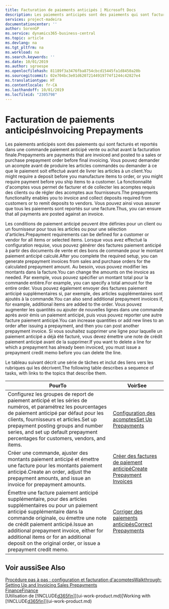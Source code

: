 ```yaml
---
title: Facturation de paiements anticipés | Microsoft Docs
description: Les paiements anticipés sont des paiements qui sont facturés et reportés dans une commande paiement anticipé vente ou achat avant la facturation finale. Vous pouvez demander un acompte avant de produire les articles commandés ou demander à ce que le paiement soit effectué avant de livrer les articles à un client. La fonctionnalité d'acomptes vous permet de facturer et de collecter les acomptes requis des clients ou de régler des acomptes aux fournisseurs. Vous pouvez ainsi vous assurer que tous les paiements sont reportés sur une facture.
services: project-madeira
documentationcenter: ''
author: SorenGP
ms.service: dynamics365-business-central
ms.topic: article
ms.devlang: na
ms.tgt_pltfrm: na
ms.workload: na
ms.search.keywords: ''
ms.date: 10/01/2019
ms.author: sgroespe
ms.openlocfilehash: 81189f3a3476fba8754cbcd15445fa1d8450a20b
ms.sourcegitcommit: 02e704bc3e01d62072144919774f1244c42827e4
ms.translationtype: HT
ms.contentlocale: fr-CA
ms.lasthandoff: 10/01/2019
ms.locfileid: "2305798"
---
```

# <a name="invoicing-prepayments"></a><span data-ttu-id="b764b-106">Facturation de paiements anticipés</span><span class="sxs-lookup"><span data-stu-id="b764b-106">Invoicing Prepayments</span></span>
<span data-ttu-id="b764b-107">Les paiements anticipés sont des paiements qui sont facturés et reportés dans une commande paiement anticipé vente ou achat avant la facturation finale.</span><span class="sxs-lookup"><span data-stu-id="b764b-107">Prepayments are payments that are invoiced and posted to a sales or purchase prepayment order before final invoicing.</span></span> <span data-ttu-id="b764b-108">Vous pouvez demander un acompte avant de produire les articles commandés ou demander à ce que le paiement soit effectué avant de livrer les articles à un client.</span><span class="sxs-lookup"><span data-stu-id="b764b-108">You might require a deposit before you manufacture items to order, or you might require payment before you ship items to a customer.</span></span> <span data-ttu-id="b764b-109">La fonctionnalité d'acomptes vous permet de facturer et de collecter les acomptes requis des clients ou de régler des acomptes aux fournisseurs.</span><span class="sxs-lookup"><span data-stu-id="b764b-109">The prepayments functionality enables you to invoice and collect deposits required from customers or to remit deposits to vendors.</span></span> <span data-ttu-id="b764b-110">Vous pouvez ainsi vous assurer que tous les paiements sont reportés sur une facture.</span><span class="sxs-lookup"><span data-stu-id="b764b-110">Thus, you can ensure that all payments are posted against an invoice.</span></span>  

 <span data-ttu-id="b764b-111">Les conditions de paiement anticipé peuvent être définies pour un client ou un fournisseur pour tous les articles ou pour une sélection d'articles.</span><span class="sxs-lookup"><span data-stu-id="b764b-111">Prepayment requirements can be defined for a customer or vendor for all items or selected items.</span></span> <span data-ttu-id="b764b-112">Lorsque vous avez effectué la configuration requise, vous pouvez générer des factures paiement anticipé à partir des documents de vente et des bons de commande pour le montant paiement anticipé calculé.</span><span class="sxs-lookup"><span data-stu-id="b764b-112">After you complete the required setup, you can generate prepayment invoices from sales and purchase orders for the calculated prepayment amount.</span></span> <span data-ttu-id="b764b-113">Au besoin, vous pouvez modifier les montants dans la facture.</span><span class="sxs-lookup"><span data-stu-id="b764b-113">You can change the amounts on the invoice as needed.</span></span> <span data-ttu-id="b764b-114">Par exemple, vous pouvez spécifier un montant total pour la commande entière.</span><span class="sxs-lookup"><span data-stu-id="b764b-114">For example, you can specify a total amount for the entire order.</span></span> <span data-ttu-id="b764b-115">Vous pouvez également envoyer des factures paiement anticipé supplémentaires si, par exemple, des articles supplémentaires sont ajoutés à la commande.</span><span class="sxs-lookup"><span data-stu-id="b764b-115">You can also send additional prepayment invoices if, for example, additional items are added to the order.</span></span> <span data-ttu-id="b764b-116">Vous pouvez augmenter les quantités ou ajouter de nouvelles lignes dans une commande après avoir émis un paiement anticipé, puis vous pouvez reporter une autre facture paiement anticipé.</span><span class="sxs-lookup"><span data-stu-id="b764b-116">You can increase quantities or add new lines to an order after issuing a prepayment, and then you can post another prepayment invoice.</span></span> <span data-ttu-id="b764b-117">Si vous souhaitez supprimer une ligne pour laquelle un paiement anticipé a déjà été facturé, vous devez émettre une note de crédit paiement anticipé avant de la supprimer.</span><span class="sxs-lookup"><span data-stu-id="b764b-117">If you want to delete a line for which a prepayment has already been invoiced, you must issue a prepayment credit memo before you can delete the line.</span></span>  

 <span data-ttu-id="b764b-118">Le tableau suivant décrit une série de tâches et inclut des liens vers les rubriques qui les décrivent.</span><span class="sxs-lookup"><span data-stu-id="b764b-118">The following table describes a sequence of tasks, with links to the topics that describe them.</span></span>

|<span data-ttu-id="b764b-119">**Pour**</span><span class="sxs-lookup"><span data-stu-id="b764b-119">**To**</span></span>|<span data-ttu-id="b764b-120">**Voir**</span><span class="sxs-lookup"><span data-stu-id="b764b-120">**See**</span></span>|  
|------------|-------------|  
|<span data-ttu-id="b764b-121">Configurez les groupes de report de paiement anticipé et les séries de numéros, et paramétrez les pourcentages de paiement anticipé par défaut pour les clients, fournisseurs et articles.</span><span class="sxs-lookup"><span data-stu-id="b764b-121">Set up prepayment posting groups and number series, and set up default prepayment percentages for customers, vendors, and items.</span></span>|[<span data-ttu-id="b764b-122">Configuration des acomptes</span><span class="sxs-lookup"><span data-stu-id="b764b-122">Set Up Prepayments</span></span>](finance-set-up-prepayments.md)|
|<span data-ttu-id="b764b-123">Créer une commande, ajuster des montants paiement anticipé et émettre une facture pour les montants paiement anticipé.</span><span class="sxs-lookup"><span data-stu-id="b764b-123">Create an order, adjust the prepayment amounts, and issue an invoice for prepayment amounts.</span></span>|[<span data-ttu-id="b764b-124">Créer des factures de paiement anticipé</span><span class="sxs-lookup"><span data-stu-id="b764b-124">Create Prepayment Invoices</span></span>](finance-how-to-create-prepayment-invoices.md)|  
|<span data-ttu-id="b764b-125">Émettre une facture paiement anticipé supplémentaire, pour des articles supplémentaires ou pour un paiement anticipé supplémentaire dans la commande originale, ou émettre une note de crédit paiement anticipé.</span><span class="sxs-lookup"><span data-stu-id="b764b-125">Issue an additional prepayment invoice, either for additional items or for an additional deposit on the original order, or issue a prepayment credit memo.</span></span>|[<span data-ttu-id="b764b-126">Corriger des paiements anticipés</span><span class="sxs-lookup"><span data-stu-id="b764b-126">Correct Prepayments</span></span>](finance-how-to-correct-prepayments.md)|  

## <a name="see-also"></a><span data-ttu-id="b764b-127">Voir aussi</span><span class="sxs-lookup"><span data-stu-id="b764b-127">See Also</span></span>  
[<span data-ttu-id="b764b-128">Procédure pas à pas : configuration et facturation d'acomptes</span><span class="sxs-lookup"><span data-stu-id="b764b-128">Walkthrough: Setting Up and Invoicing Sales Prepayments</span></span>](walkthrough-setting-up-and-invoicing-sales-prepayments.md)  
[<span data-ttu-id="b764b-129">Finance</span><span class="sxs-lookup"><span data-stu-id="b764b-129">Finance</span></span>](finance.md)  
<span data-ttu-id="b764b-130">[Utilisation de [!INCLUDE[d365fin](includes/d365fin_md.md)]](ui-work-product.md)</span><span class="sxs-lookup"><span data-stu-id="b764b-130">[Working with [!INCLUDE[d365fin](includes/d365fin_md.md)]](ui-work-product.md)</span></span>
